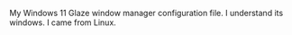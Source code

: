 My Windows 11 Glaze window manager configuration file. I understand its windows. I came from Linux.
